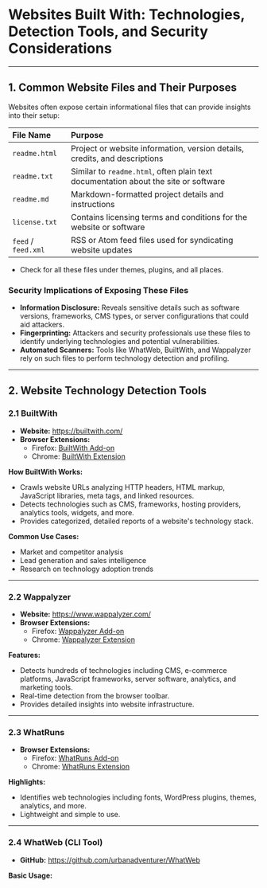 # Websites Built With: Technologies, Detection Tools, and Security Considerations

---

## 1. Common Website Files and Their Purposes

Websites often expose certain informational files that can provide insights into their setup:

| File Name | Purpose |
| :--- | :--- |
| `readme.html` | Project or website information, version details, credits, and descriptions |
| `readme.txt` | Similar to `readme.html`, often plain text documentation about the site or software |
| `readme.md` | Markdown-formatted project details and instructions |
| `license.txt` | Contains licensing terms and conditions for the website or software |
| `feed` / `feed.xml` | RSS or Atom feed files used for syndicating website updates |

- Check for all these files under themes, plugins, and all places.

### Security Implications of Exposing These Files

-   **Information Disclosure:** Reveals sensitive details such as software versions, frameworks, CMS types, or server configurations that could aid attackers.
-   **Fingerprinting:** Attackers and security professionals use these files to identify underlying technologies and potential vulnerabilities.
-   **Automated Scanners:** Tools like WhatWeb, BuiltWith, and Wappalyzer rely on such files to perform technology detection and profiling.

---

## 2. Website Technology Detection Tools

### 2.1 BuiltWith

-   **Website:** https://builtwith.com/
-   **Browser Extensions:**
    -   Firefox: [BuiltWith Add-on](https://addons.mozilla.org/en-US/firefox/addon/builtwith/)
    -   Chrome: [BuiltWith Extension](https://chrome.google.com/webstore/detail/builtwith-technology-prof/dapjbgnjinbpoindlpdmhochffioedbn)

**How BuiltWith Works:**
-   Crawls website URLs analyzing HTTP headers, HTML markup, JavaScript libraries, meta tags, and linked resources.
-   Detects technologies such as CMS, frameworks, hosting providers, analytics tools, widgets, and more.
-   Provides categorized, detailed reports of a website's technology stack.

**Common Use Cases:**

-   Market and competitor analysis
-   Lead generation and sales intelligence
-   Research on technology adoption trends

---

### 2.2 Wappalyzer

-   **Website:** https://www.wappalyzer.com/
-   **Browser Extensions:**
    -   Firefox: [Wappalyzer Add-on](https://addons.mozilla.org/en-US/firefox/addon/wappalyzer/)
    -   Chrome: [Wappalyzer Extension](https://chrome.google.com/webstore/detail/wappalyzer-technology-pro/gppongmhjkpfnbhagpmjfkannfbllamg)

**Features:**
-   Detects hundreds of technologies including CMS, e-commerce platforms, JavaScript frameworks, server software, analytics, and marketing tools.
-   Real-time detection from the browser toolbar.
-   Provides detailed insights into website infrastructure.

---

### 2.3 WhatRuns

-   **Browser Extensions:**
    -   Firefox: [WhatRuns Add-on](https://addons.mozilla.org/en-US/firefox/addon/whatruns/)
    -   Chrome: [WhatRuns Extension](https://chrome.google.com/webstore/detail/whatruns/cmkdbmfndkfgebldhnkbfhlneefdaaip)

**Highlights:**

-   Identifies web technologies including fonts, WordPress plugins, themes, analytics, and more.
-   Lightweight and simple to use.

---

### 2.4 WhatWeb (CLI Tool)

-   **GitHub:** https://github.com/urbanadventurer/WhatWeb

**Basic Usage:**

